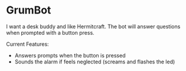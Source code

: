 # GrumBot
I want a desk buddy and like Hermitcraft. The bot will answer questions when prompted with a button press. 

Current Features: 
- Answers prompts when the button is pressed
- Sounds the alarm if feels neglected (screams and flashes the led)
